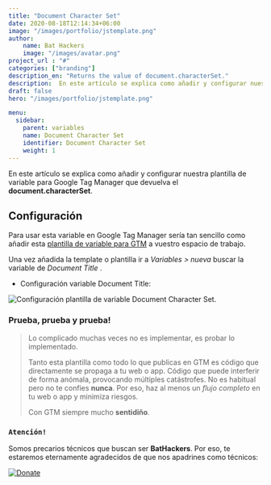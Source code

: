 ```yaml
---
title: "Document Character Set"
date: 2020-08-18T12:14:34+06:00
image: "/images/portfolio/jstemplate.png"
author:
    name: Bat Hackers
    image: "/images/avatar.png"
project_url : "#"
categories: ["branding"]
description_en: "Returns the value of document.characterSet."
description:  En este artículo se explica como añadir y configurar nuestra plantilla de  variable para Google Tag Manager que devuelva el document.characterSet.
draft: false
hero: "/images/portfolio/jstemplate.png"

menu:
  sidebar:
    parent: variables
    name: Document Character Set
    identifier: Document Character Set
    weight: 1
---
```


En este artículo se explica como añadir y configurar nuestra plantilla de  variable para Google Tag Manager que devuelva el **document.characterSet**.

## Configuración

Para usar esta variable en Google Tag Manager sería tan sencillo como añadir esta [plantilla de variable para GTM](https://tagmanager.google.com/gallery/#/owners/precariostecnicos/templates/DocumentCharacterSet) a vuestro espacio de trabajo.

Una vez añadida la template o plantilla ir a *Variables > nueva* buscar la variable de *Document Title* .

- Configuración variable Document Title:

![Configuración plantilla de variable Document Character Set](https://user-images.githubusercontent.com/26126066/90539520-376a5380-e180-11ea-9835-8452383e7871.png).



### Prueba, prueba y prueba!

>Lo complicado muchas veces no es implementar, es probar lo implementado. 
>
>Tanto esta plantilla como todo lo que publicas en GTM es código que directamente se propaga a tu web o app. 
Código que puede interferir de forma anómala, provocando múltiples catástrofes. No es habitual pero no te confies **nunca**. Por eso, haz al menos un *flujo completo* en tu web o app y minimiza riesgos. 
>
> Con GTM siempre mucho **sentidiño**.

### ```Atención!```
Somos precarios técnicos que buscan ser **BatHackers**. Por eso, te estaremos eternamente agradecidos de que nos apadrines como técnicos: 

[![Donate](https://img.shields.io/badge/Donate-PayPal-green.svg)](https://www.paypal.com/cgi-bin/webscr?)